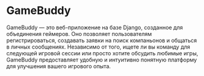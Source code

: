 # GameBuddy

GameBuddy — это веб-приложение на базе Django, созданное для объединения геймеров. 
Оно позволяет пользователям регистрироваться, создавать заявки на поиск компаньонов и общаться в личных сообщениях. 
Независимо от того, ищете ли вы команду для следующей игровой сессии или просто хотите обсудить любимые игры, 
GameBuddy предоставляет удобную и интуитивно понятную платформу для улучшения вашего игрового опыта.
